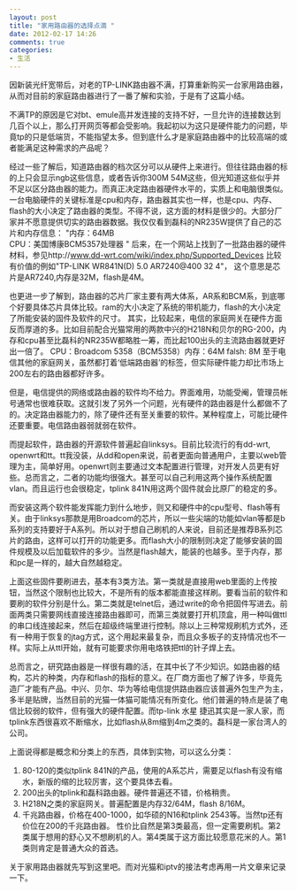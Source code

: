 ```yaml
---
layout: post
title: "家用路由器的选择点滴 "
date: 2012-02-17 14:26
comments: true
categories: 
- 生活
---
```


因新装光纤宽带后，对老的TP-LINK路由器不满，打算重新购买一台家用路由器，从而对目前的家庭路由器进行了一番了解和实验，于是有了这篇小结。

不满TP的原因是它对bt、emule高并发连接的支持不好，一旦允许的连接数达到几百个以上，那么打开网页等都会受影响。我起初以为这只是硬件能力的问题，毕竟tp的只是低端货，不能指望太多。但到底什么才是家庭路由器中的比较高端的或者能满足这种需求的产品呢？

经过一些了解后，知道路由器的档次区分可以从硬件上来进行。但往往路由器的标的上只会显示ngb这些信息，或者告诉你300M 54M这些，但光知道这些似乎并不足以区分路由器的能力。而真正决定路由器硬件水平的，实质上和电脑很类似。一台电脑硬件的关键标准是cpu和内存，路由器其实也一样，也是cpu、内存、flash的大小决定了路由器的类型。不得不说，这方面的材料是很少的。大部分厂家并不愿意提供切实的路由器数据。我仅仅看到磊科的NR235W提供了自己的芯片和内存信息：
"内存：64MB   
CPU：美国博康BCM5357处理器   "
后来，在一个网站上找到了一批路由器的硬件材料，参见http://www.dd-wrt.com/wiki/index.php/Supported_Devices
比较有价值的例如"TP-LINK WR841N(D) 5.0 AR7240@400 32 4"， 这个意思是芯片是AR7240,内存是32M，flash是4M。

也更进一步了解到，路由器的芯片厂家主要有两大体系，AR系和BCM系，到底哪个好要具体芯片具体比较。ram的大小决定了系统的带机能力，flash的大小决定了所能安装的固件及软件的尺寸。
其实，比较起来，电信的家庭网关在硬件方面反而厚道的多。比如目前配合光猫常用的两款中兴的H218N和贝尔的RG-200，内存和cpu甚至比磊科的NR235W都略胜一筹，而比起100出头的主流路由器就更好出一倍了。
        CPU：Broadcom 5358（BCM5358）内存：64M falsh: 8M
至于电信其他的家庭网关，虽然都打着‘低端路由器’的标签，但实际硬件能力却比市场上200左右的路由器都好许多。

但是，电信提供的网络或路由器的软件均不给力。界面难用，功能受阉，管理员帐号通常也很难获取。这就引发了另外一个问题，光有硬件的路由器是什么都做不了的。决定路由器能力的，除了硬件还有至关重要的软件。某种程度上，可能比硬件还要重要。电信路由器弱就弱在软件。

而提起软件，路由器的开源软件普遍起自linksys。目前比较流行的有dd-wrt, openwrt和tt。tt我没装，从dd和open来说，前者更面向普通用户，主要以web管理为主，简单好用。openwrt则主要通过文本配置进行管理，对开发人员更有好些。总而言之，二者的功能均很强大。甚至可以自己利用这两个操作系统配置vlan。而且运行也会很稳定，tplink 841N用这两个固件就会比原厂的稳定的多。

而安装这两个软件能发挥能力到什么地步，则又和硬件中的cpu型号、flash等有关。由于linksys那款是用Broadcom的芯片，所以一些尖端的功能如vlan等都是b系列的支持要好于A系列。所以对于想自己刷机的人来说，目前还是推荐B系列芯片的路由，这样可以打开的功能更多。而flash大小的限制则决定了能够安装的固件规模及以后加载软件的多少。当然是flash越大，能装的也越多。至于内存，那和pc是一样的，越大自然越稳定。

上面这些固件要刷进去，基本有3类方法。第一类就是直接用web里面的上传按钮，当然这个限制也比较大，不是所有的版本都能直接这样刷。要看当前的软件和要刷的软件分别是什么。第二类就是telnet后，通过write的命令把固件写进去。前面两类只需要网线直接连接路由器即可，而第三类就要打开机顶盒，用一种叫做ttl的串口线连接起来，然后在超级终端里进行控制。除以上三种常规刷机方式外，还有一种用于恢复的jtag方式，这个用起来最复杂，而且众多板子的支持情况也不一样。实际上从ttl开始，就有可能要求你用电烙铁把ttl的针子焊上去。

总而言之，研究路由器是一样很有趣的活，在其中长了不少知识。如路由器的结构，芯片的种类，内存和flash的指标的意义。在厂商方面也了解了许多，毕竟先造厂才能有产品。中兴、贝尔、华为等给电信提供路由器应该普遍外包生产为主，多半是贴牌，当然目前的光猫一体猫可能情况有所变化。他们普遍的特点是装了电信比较弱的软件，但有强大的硬件配置。而tp-link 水星 捷迅其实是一家人家，而tplink东西很喜欢不断缩水，比如flash从8m缩到4m之类的。磊科是一家台湾人的公司。

上面说得都是概念和分类上的东西，具体到实物，可以这么分类：
1. 80-120的类似tplink 841N的产品，使用的A系芯片，需要足以flash有没有缩水，新版的缩的比较厉害，这个要具体去看。
2. 200出头的tplink和磊科路由器。硬件普遍还不错，价格稍贵。
3. H218N之类的家庭网关。普遍配置是内存32/64M，flash 8/16M。
4. 千兆路由器，价格在400-1000，如华硕的N16和tplink 2543等。当然tp还有价位在200的千兆路由器。
性价比自然是第3类最高，但一定需要刷机。第2类属于想用的舒心又不想刷机的人。第4类属于这方面比较愿意花米的人。第1类则肯定是普通大众的首选。

关于家用路由器就先写到这里吧。而对光猫和iptv的接法考虑再用一片文章来记录一下。